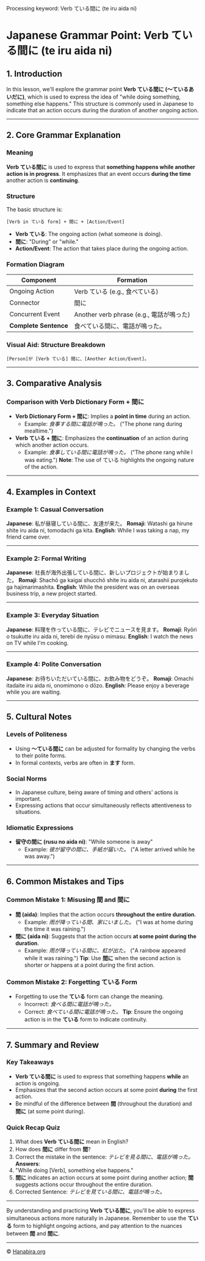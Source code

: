 Processing keyword: Verb ている間に (te iru aida ni)
# Japanese Grammar Point: Verb ている間に (te iru aida ni)

## 1. Introduction
In this lesson, we'll explore the grammar point **Verb ている間に (～ているあいだに)**, which is used to express the idea of "while doing something, something else happens." This structure is commonly used in Japanese to indicate that an action occurs during the duration of another ongoing action.

---
## 2. Core Grammar Explanation
### Meaning
**Verb ている間に** is used to express that **something happens while another action is in progress**. It emphasizes that an event occurs **during the time** another action is **continuing**.
### Structure
The basic structure is:
```
[Verb in ている form] + 間に + [Action/Event]
```
- **Verb ている**: The ongoing action (what someone is doing).
- **間に**: "During" or "while."
- **Action/Event**: The action that takes place during the ongoing action.
### Formation Diagram
| Component             | Formation                                |
|-----------------------|------------------------------------------|
| Ongoing Action        | Verb ている (e.g., 食べている)             |
| Connector             | 間に                                     |
| Concurrent Event      | Another verb phrase (e.g., 電話が鳴った)  |
| **Complete Sentence** | 食べている間に、電話が鳴った。             |
### Visual Aid: Structure Breakdown
```
[Person]が [Verb ている] 間に、[Another Action/Event]。
```
---
## 3. Comparative Analysis
### Comparison with Verb Dictionary Form + 間に
- **Verb Dictionary Form + 間に**: Implies a **point in time** during an action.
  - Example: *食事する間に電話が鳴った。* ("The phone rang during mealtime.")
- **Verb ている + 間に**: Emphasizes the **continuation** of an action during which another action occurs.
  - Example: *食事している間に電話が鳴った。* ("The phone rang while I was eating.")
**Note**: The use of ている highlights the ongoing nature of the action.

---
## 4. Examples in Context
### Example 1: Casual Conversation
**Japanese**: 私が昼寝している間に、友達が来た。
**Romaji**: Watashi ga hirune shite iru aida ni, tomodachi ga kita.
**English**: While I was taking a nap, my friend came over.

---
### Example 2: Formal Writing
**Japanese**: 社長が海外出張している間に、新しいプロジェクトが始まりました。
**Romaji**: Shachō ga kaigai shucchō shite iru aida ni, atarashii purojekuto ga hajimarimashita.
**English**: While the president was on an overseas business trip, a new project started.

---
### Example 3: Everyday Situation
**Japanese**: 料理を作っている間に、テレビでニュースを見ます。
**Romaji**: Ryōri o tsukutte iru aida ni, terebi de nyūsu o mimasu.
**English**: I watch the news on TV while I'm cooking.

---
### Example 4: Polite Conversation
**Japanese**: お待ちいただいている間に、お飲み物をどうぞ。
**Romaji**: Omachi itadaite iru aida ni, onomimono o dōzo.
**English**: Please enjoy a beverage while you are waiting.

---
## 5. Cultural Notes
### Levels of Politeness
- Using **～ている間に** can be adjusted for formality by changing the verbs to their polite forms.
- In formal contexts, verbs are often in **ます** form.
### Social Norms
- In Japanese culture, being aware of timing and others' actions is important.
- Expressing actions that occur simultaneously reflects attentiveness to situations.
### Idiomatic Expressions
- **留守の間に (rusu no aida ni)**: "While someone is away"
  - Example: *彼が留守の間に、手紙が届いた。* ("A letter arrived while he was away.")

---
## 6. Common Mistakes and Tips
### Common Mistake 1: Misusing 間 and 間に
- **間 (aida)**: Implies that the action occurs **throughout the entire duration**.
  - Example: *雨が降っている間、家にいました。* ("I was at home during the time it was raining.")
- **間に (aida ni)**: Suggests that the action occurs **at some point during the duration**.
  - Example: *雨が降っている間に、虹が出た。* ("A rainbow appeared while it was raining.")
**Tip**: Use **間に** when the second action is shorter or happens at a point during the first action.
### Common Mistake 2: Forgetting ている Form
- Forgetting to use the **ている** form can change the meaning.
  - Incorrect: *食べる間に電話が鳴った。*
  - Correct: *食べている間に電話が鳴った。*
**Tip**: Ensure the ongoing action is in the **ている** form to indicate continuity.

---
## 7. Summary and Review
### Key Takeaways
- **Verb ている間に** is used to express that something happens **while** an action is ongoing.
- Emphasizes that the second action occurs at some point **during** the first action.
- Be mindful of the difference between **間** (throughout the duration) and **間に** (at some point during).
### Quick Recap Quiz
1. What does **Verb ている間に** mean in English?
2. How does **間に** differ from **間**?
3. Correct the mistake in the sentence: *テレビを見る間に、電話が鳴った。*
**Answers**:
1. "While doing [Verb], something else happens."
2. **間に** indicates an action occurs at some point during another action; **間** suggests actions occur throughout the entire duration.
3. Corrected Sentence: *テレビを見ている間に、電話が鳴った。*
---
By understanding and practicing **Verb ている間に**, you'll be able to express simultaneous actions more naturally in Japanese. Remember to use the **ている** form to highlight ongoing actions, and pay attention to the nuances between **間** and **間に**.


---

© [Hanabira.org](https://hanabira.org)

